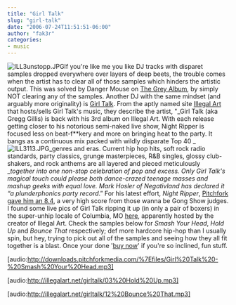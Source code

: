 ```yaml
---
title: "Girl Talk"
slug: "girl-talk"
date: "2006-07-24T11:51:51-06:00"
author: "fak3r"
categories:
- music
---
```


![ILL3unstopp.JPG](http://fak3r.com/wp-content/uploads/2006/07/ILL3unstopp.JPG)If you're like me you like DJ tracks with disparet samples dropped everywhere over layers of deep beets, the trouble comes when the artist has to clear all of those samples which hinders the artistic output.  This was solved by Danger Mouse on [The Grey Album](http://en.wikipedia.org/wiki/The_Grey_Album), by simply NOT clearing any of the samples.  Another DJ with the same mindset (and arguably more originality) is [Girl Talk](http://www.girl-talk.net/).  From the aptly named site [Illegal Art](http://illegalart.net/) that hosts/sells Girl Talk's music, they describe the artist, "_Girl Talk (aka Gregg Gillis) is back with his 3rd album on Illegal Art. With each release getting closer to his notorious semi-naked live show, Night Ripper is focused less on beat-f**kery and more on bringing heat to the party. It bangs as a continuous mix packed with wildly disparate Top 40 _![ILL3113.JPG](http://fak3r.com/wp-content/uploads/2006/07/ILL3113.thumbnail.JPG)_genres and eras. Current hip hop hits, soft rock radio standards, party classics, grunge masterpieces, R&B singles, glossy club-shakers, and rock anthems are all layered and pieced meticulously __together into one non-stop celebration of pop and excess. Only Girl Talk's magical touch could please both dance-crazed teenage masses and mashup geeks with equal love. Mark Hosler of Negativland has declared it “a plunderphonics party record_.” For his latest effort, _Night Ripper_, [Pitchfork gave him an 8.4](http://www.pitchforkmedia.com/article/record_review/37357/Girl_Talk_Night_Ripper), a very high score from those wanna be Gong Show judges.  I found some live pics of Girl Talk ripping it up (in only a pair of boxers) in the super-unhip locale of Columbia, MO [here](http://philoblog.blogspot.com/2006_02_01_philoblog_archive.html#114119164870522364), apparently hosted by the creator of Illegal Art. Check the samples below for _Smash Your Head_, _Hold Up_ and _Bounce That_ respectively; def more hardcore hip-hop than I usually spin, but hey, trying to pick out all of the samples and seeing how they all fit together is a blast.  Once your done '[buy now](http://illegalart.net/webshop/section.php?section=illegalart)' if you're so inclined, fun stuff.


[audio:http://downloads.pitchforkmedia.com/%7Efiles/Girl%20Talk%20-%20Smash%20Your%20Head.mp3]








[audio:http://illegalart.net/girltalk/03%20Hold%20Up.mp3]








[audio:http://illegalart.net/girltalk/12%20Bounce%20That.mp3]






